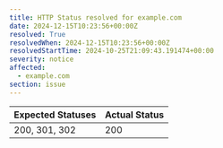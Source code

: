 ```yaml
---
title: HTTP Status resolved for example.com
date: 2024-12-15T10:23:56+00:00Z
resolved: True
resolvedWhen: 2024-12-15T10:23:56+00:00Z
resolvedStartTime: 2024-10-25T21:09:43.191474+00:00
severity: notice
affected:
  - example.com
section: issue
---
```


| Expected Statuses | Actual Status  |
|-------------------|----------------|
| 200, 301, 302 | 200 |

